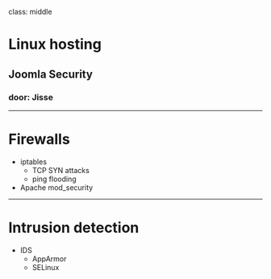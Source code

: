 class: middle
# Linux hosting
## Joomla Security
### door: Jisse

---
# Firewalls
- iptables
    - TCP SYN attacks
    - ping flooding
- Apache mod_security

---
# Intrusion detection
- IDS
    - AppArmor
    - SELinux
